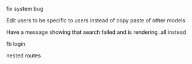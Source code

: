 fix system bug

Edit users to be specific to users instead of copy paste of other models

Have a message showing that search failed and is rendering .all instead

fb login

nested routes
